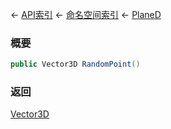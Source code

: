 ← [API索引](Api-Index) ← [命名空间索引](Namespace-Index) ← [PlaneD](VRageMath.PlaneD)

### 概要

```csharp
public Vector3D RandomPoint()
```

### 返回

[Vector3D](VRageMath.Vector3D)

